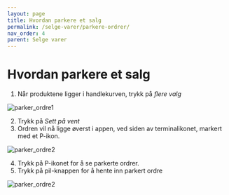 ```yaml
---
layout: page
title: Hvordan parkere et salg
permalink: /selge-varer/parkere-ordrer/
nav_order: 4
parent: Selge varer
---
```


# Hvordan parkere et salg

1. Når produktene ligger i handlekurven, trykk på _flere valg_

![parker_ordre1](/pos-doc/assets/images/parkere_ordre_1.jpg)

2. Trykk på _Sett på vent_
3. Ordren vil nå ligge øverst i appen, ved siden av terminalikonet, markert med et P-ikon.

![parker_ordre2](/pos-doc/assets/images/parkere_ordre_2.jpg)

4. Trykk på P-ikonet for å se parkerte ordrer.
5. Trykk på pil-knappen for å hente inn parkert ordre

![parker_ordre2](/pos-doc/assets/images/parkere_ordre_3.jpg)




